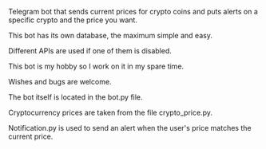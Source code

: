 Telegram bot that sends current prices for crypto coins and puts alerts on a specific crypto and the price you want.

This bot has its own database, the maximum simple and easy.

Different APIs are used if one of them is disabled.

This bot is my hobby so I work on it in my spare time.

Wishes and bugs are welcome.


The bot itself is located in the bot.py file.

Cryptocurrency prices are taken from the file crypto_price.py.

Notification.py is used to send an alert when the user's price matches the current price.
